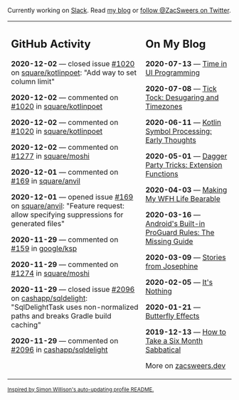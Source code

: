 Currently working on [Slack](https://slack.com/). Read [my blog](https://zacsweers.dev/) or [follow @ZacSweers on Twitter](https://twitter.com/ZacSweers).

<table><tr><td valign="top" width="60%">

## GitHub Activity
<!-- githubActivity starts -->
**2020-12-02** — closed issue [#1020](https://api.github.com/repos/square/kotlinpoet/issues/1020) on [square/kotlinpoet](https://api.github.com/repos/square/kotlinpoet): "Add way to set column limit"

**2020-12-02** — commented on [#1020](https://github.com/square/kotlinpoet/issues/1020#issuecomment-737549050) in [square/kotlinpoet](https://api.github.com/repos/square/kotlinpoet)

**2020-12-02** — commented on [#1020](https://github.com/square/kotlinpoet/issues/1020#issuecomment-737083352) in [square/kotlinpoet](https://api.github.com/repos/square/kotlinpoet)

**2020-12-02** — commented on [#1277](https://github.com/square/moshi/issues/1277#issuecomment-737069169) in [square/moshi](https://api.github.com/repos/square/moshi)

**2020-12-01** — commented on [#169](https://github.com/square/anvil/issues/169#issuecomment-736716439) in [square/anvil](https://api.github.com/repos/square/anvil)

**2020-12-01** — opened issue [#169](https://api.github.com/repos/square/anvil/issues/169) on [square/anvil](https://api.github.com/repos/square/anvil): "Feature request: allow specifying suppressions for generated files"

**2020-11-29** — commented on [#159](https://github.com/google/ksp/issues/159#issuecomment-735470764) in [google/ksp](https://api.github.com/repos/google/ksp)

**2020-11-29** — commented on [#1274](https://github.com/square/moshi/issues/1274#issuecomment-735418304) in [square/moshi](https://api.github.com/repos/square/moshi)

**2020-11-29** — closed issue [#2096](https://api.github.com/repos/cashapp/sqldelight/issues/2096) on [cashapp/sqldelight](https://api.github.com/repos/cashapp/sqldelight): "SqlDelightTask uses non-normalized paths and breaks Gradle build caching"

**2020-11-29** — commented on [#2096](https://github.com/cashapp/sqldelight/issues/2096#issuecomment-735403555) in [cashapp/sqldelight](https://api.github.com/repos/cashapp/sqldelight)
<!-- githubActivity ends -->
</td><td valign="top" width="40%">

## On My Blog
<!-- blog starts -->
**2020-07-13** — [Time in UI Programming](https://www.zacsweers.dev/time-in-ui/)

**2020-07-08** — [Tick Tock: Desugaring and Timezones](https://www.zacsweers.dev/ticktock-desugaring-timezones/)

**2020-06-11** — [Kotlin Symbol Processing: Early Thoughts](https://www.zacsweers.dev/kotlin-symbol-processor-early-thoughts/)

**2020-05-01** — [Dagger Party Tricks: Extension Functions](https://www.zacsweers.dev/dagger-party-tricks-extension-functions/)

**2020-04-03** — [Making My WFH Life Bearable](https://www.zacsweers.dev/making-wfh-life-bearable/)

**2020-03-16** — [Android's Built-in ProGuard Rules: The Missing Guide](https://www.zacsweers.dev/android-proguard-rules/)

**2020-03-09** — [Stories from Josephine](https://www.zacsweers.dev/stories-from-josephine/)

**2020-02-05** — [It's Nothing](https://www.zacsweers.dev/its-nothing/)

**2020-01-21** — [Butterfly Effects](https://www.zacsweers.dev/butterfly-effects/)

**2019-12-13** — [How to Take a Six Month Sabbatical](https://www.zacsweers.dev/how-to-take-a-six-month-sabbatical/)
<!-- blog ends -->
More on [zacsweers.dev](https://zacsweers.dev/)
</td></tr></table>

<sub><a href="https://simonwillison.net/2020/Jul/10/self-updating-profile-readme/">Inspired by Simon Willison's auto-updating profile README.</a></sub>